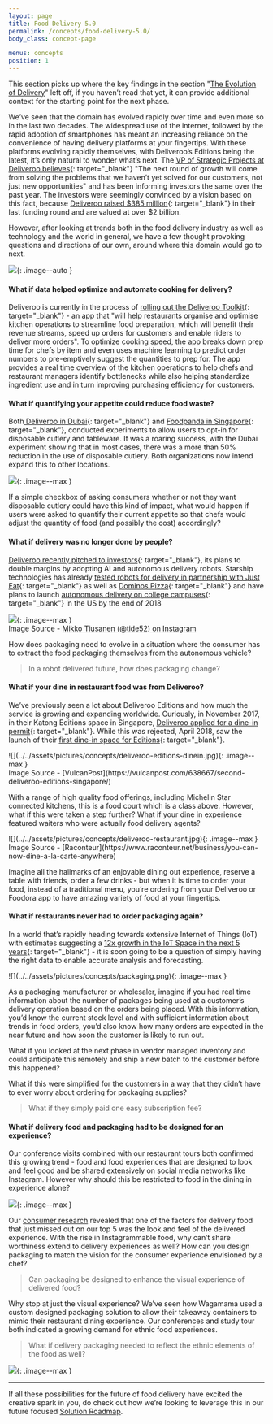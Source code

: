 ```yaml
---
layout: page
title: Food Delivery 5.0
permalink: /concepts/food-delivery-5.0/
body_class: concept-page

menus: concepts
position: 1
---
```


<section class="container-fluid" markdown="1">
  <div class="container" markdown="1">

This section picks up where the key findings in the section "[The Evolution of Delivery](../../findings/evolution/)" left off, if you haven’t read that yet, it can provide additional context for the starting point for the next phase.

We’ve seen that the domain has evolved rapidly over time and even more so in the last two decades. The widespread use of the internet, followed by the rapid adoption of smartphones has meant an increasing reliance on the convenience of having delivery platforms at your fingertips. With these platforms evolving rapidly themselves, with Deliveroo’s Editions being the latest, it’s only natural to wonder what’s next. The [VP of Strategic Projects at Deliveroo believes](https://www.indexventures.com/index-insight/behind-the-scenes-with-deliveroo){: target="_blank"} "The next round of growth will come from solving the problems that we haven’t yet solved for our customers, not just new opportunities" and has been informing investors the same over the past year. The investors were seemingly convinced by a vision based on this fact, because [Deliveroo raised $385 million](https://techcrunch.com/2017/09/24/deliveroo-raises-385m/){: target="_blank"} in their last funding round and are valued at over $2 billion.

However, after looking at trends both in the food delivery industry as well as technology and the world in general, we have a few thought provoking questions and directions of our own, around where this domain would go to next.

![](../../assets/pictures/concepts/food-delivery-5.png){: .image--auto }

#### What if data helped optimize and automate cooking for delivery?

Deliveroo is currently in the process of [rolling out the Deliveroo Toolkit](https://news.deliveroo.co.uk/news/new-technology-will-help-uk-restaurants-produce-more-meals.html){: target="_blank"} - an app that "will help restaurants organise and optimise kitchen operations to streamline food preparation, which will benefit their revenue streams, speed up orders for customers and enable riders to deliver more orders". To optimize cooking speed, the app breaks down prep time for chefs by item and even uses machine learning to predict order numbers to pre-emptively suggest the quantities to prep for. The app provides a real time overview of the kitchen operations to help chefs and restaurant managers identify bottlenecks while also helping standardize ingredient use and in turn improving purchasing efficiency for customers.

#### What if quantifying your appetite could reduce food waste?

Both[ Deliveroo in Dubai](https://www.bighospitality.co.uk/Article/2018/03/01/Deliveroo-looks-to-reduce-plastics-in-takeaway-packaging){: target="_blank"} and [Foodpanda in Singapore](https://www.todayonline.com/singapore/foodpanda-customers-can-say-no-disposable-forks-and-spoons-next-month){: target="_blank"}, conducted experiments to allow users to opt-in for disposable cutlery and tableware. It was a roaring success, with the Dubai experiment showing that in most cases, there was a more than 50% reduction in the use of disposable cutlery. Both organizations now intend expand this to other locations.

![](../../assets/pictures/concepts/Quantify-appetite.png){: .image--max }

If a simple checkbox of asking consumers whether or not they want disposable cutlery could have this kind of impact, what would happen if users were asked to quantify their current appetite so that chefs would adjust the quantity of food (and possibly the cost) accordingly?

#### What if delivery was no longer done by people?

[Deliveroo recently pitched to investors](https://london.eater.com/2018/3/29/17175482/deliveroo-future-plans-robots-profits-investors){: target="_blank"}, its plans to double margins by adopting AI and autonomous delivery robots. Starship technologies has already [tested robots for delivery in partnership with Just Eat](https://venturebeat.com/2016/07/05/just-eat-and-starship-technologies-to-power-food-delivery-in-london-with-self-driving-robots/){: target="_blank"} as well as [Dominos Pizza](https://techcrunch.com/2017/03/29/dominos-and-starship-technologies-will-deliver-pizza-by-robot-in-europe-this-summer/){: target="_blank"} and have plans to launch [autonomous delivery on college campuses](https://venturebeat.com/2018/04/30/starship-technologies-launches-autonomous-robot-delivery-services-for-campuses/){: target="_blank"} in the US by the end of 2018

![](../../assets/pictures/concepts/robot-delivery.png){: .image--max }<br/>
Image Source - [Mikko Tiusanen (@tide52) on Instagram](https://www.instagram.com/p/BhekLL2AuOc/)

How does packaging need to evolve in a situation where the consumer has to extract the food packaging themselves from the autonomous vehicle?

> In a robot delivered future, how does packaging change? 

#### What if your dine in restaurant food was from Deliveroo?

We’ve previously seen a lot about Deliveroo Editions and how much the service is growing and expanding worldwide. Curiously, in November 2017, in their Katong Editions space in Singapore, [Deliveroo applied for a dine-in permit](https://www.businesstimes.com.sg/technology/deliveroo-may-soon-operate-a-dine-in-restaurant){: target="_blank"}. While this was rejected, April 2018, saw the launch of their [first dine-in space for Editions](https://vulcanpost.com/638667/second-deliveroo-editions-singapore/){: target="_blank"}.

<div class="text-center" markdown="1">
![](../../assets/pictures/concepts/deliveroo-editions-dinein.jpg){: .image--max }<br/>
Image Source - [VulcanPost](https://vulcanpost.com/638667/second-deliveroo-editions-singapore/)
</div>

With a range of high quality food offerings, including Michelin Star connected kitchens, this is a food court which is a class above. However, what if this were taken a step further? What if your dine in experience featured waiters who were actually food delivery agents?

<div class="text-center" markdown="1">
![](../../assets/pictures/concepts/deliveroo-restaurant.jpg){: .image--max }<br/>
Image Source - [Raconteur](https://www.raconteur.net/business/you-can-now-dine-a-la-carte-anywhere)
</div>

Imagine all the hallmarks of an enjoyable dining out experience, reserve a table with friends, order a few drinks - but when it is time to order your food, instead of a traditional menu, you’re ordering from your Deliveroo or Foodora app to have amazing variety of food at your fingertips.

#### What if restaurants never had to order packaging again?

In a world that’s rapidly heading towards extensive Internet of Things (IoT) with estimates suggesting a [12x growth in the IoT Space in the next 5 years](https://hackernoon.com/internet-of-everything-the-iot-market-is-projected-to-expand-12x-from-2017-2023-175f845c2bcf){: target="_blank"} - it is soon going to be a question of simply having the right data to enable accurate analysis and forecasting.

<div class="text-center" markdown="1">
![](../../assets/pictures/concepts/packaging.png){: .image--max }
</div>

As a packaging manufacturer or wholesaler, imagine if you had real time information about the number of packages being used at a customer’s delivery operation based on the orders being placed. With this information, you’d know the current stock level and with sufficient information about trends in food orders, you’d also know how many orders are expected in the near future and how soon the customer is likely to run out. 

What if you looked at the next phase in vendor managed inventory and could anticipate this remotely and ship a new batch to the customer before this happened? 

What if this were simplified for the customers in a way that they didn’t have to ever worry about ordering for packaging supplies? 

> What if they simply paid one easy subscription fee?

#### What if delivery food and packaging had to be designed for an experience?

Our conference visits combined with our restaurant tours both confirmed this growing trend - food and food experiences that are designed to look and feel good and be shared extensively on social media networks like Instagram. However why should this be restricted to food in the dining in experience alone?

![](../../assets/pictures/concepts/Instagram.png){: .image--max }

Our [consumer research](../../findings/consumer/) revealed that one of the factors for delivery food that just missed out on our top 5 was the look and feel of the delivered experience. With the rise in Instagrammable food, why can’t share worthiness extend to delivery experiences as well? How can you design packaging to match the vision for the consumer experience envisioned by a chef?

> Can packaging be designed to enhance the visual experience of delivered food?

Why stop at just the visual experience? We’ve seen how Wagamama used a custom designed packaging solution to allow their takeaway containers to mimic their restaurant dining experience. Our conferences and study tour both indicated a growing demand for ethnic food experiences.

> What if delivery packaging needed to reflect the ethnic elements of the food as well?

![](../../assets/pictures/concepts/Ethnic-experience.jpg){: .image--max }

<hr/>

If all these possibilities for the future of food delivery have excited the creative spark in you, do check out how we’re looking to leverage this in our future focused [Solution Roadmap](../../concepts/roadmap/).

</div>
</section>
